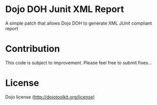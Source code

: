 Dojo DOH Junit XML Report
=

A simple patch that allows Dojo DOH to generate XML JUnit compliant report

Contribution
= 

This code is subject to improvement. Please feel free to submit fixes...

License
=

Dojo license (http://dojotoolkit.org/license)
